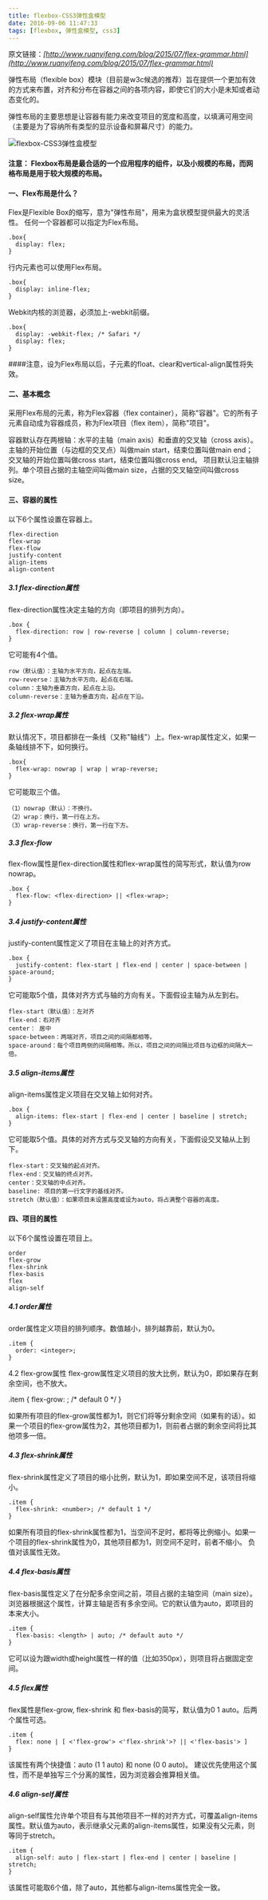 ```yaml
---
title: flexbox-CSS3弹性盒模型
date: 2016-09-06 11:47:33
tags: [flexbox, 弹性盒模型, css3]
---
```


原文链接：*[http://www.ruanyifeng.com/blog/2015/07/flex-grammar.html](http://www.ruanyifeng.com/blog/2015/07/flex-grammar.html)*

弹性布局（flexible box）模块（目前是w3c候选的推荐）旨在提供一个更加有效的方式来布置，对齐和分布在容器之间的各项内容，即使它们的大小是未知或者动态变化的。

弹性布局的主要思想是让容器有能力来改变项目的宽度和高度，以填满可用空间（主要是为了容纳所有类型的显示设备和屏幕尺寸）的能力。

![flexbox-CSS3弹性盒模型](http://img.mukewang.com/54c8a290000122c506000338-590-330.jpg)


<!--more-->


#### 注意： Flexbox布局是最合适的一个应用程序的组件，以及小规模的布局，而网格布局是用于较大规模的布局。

#### 一、Flex布局是什么？
Flex是Flexible Box的缩写，意为"弹性布局"，用来为盒状模型提供最大的灵活性。
任何一个容器都可以指定为Flex布局。

	.box{
	  display: flex;
	}
行内元素也可以使用Flex布局。

	.box{
	  display: inline-flex;
	}
Webkit内核的浏览器，必须加上-webkit前缀。

	.box{
	  display: -webkit-flex; /* Safari */
	  display: flex;
	}
####注意，设为Flex布局以后，子元素的float、clear和vertical-align属性将失效。

#### 二、基本概念
采用Flex布局的元素，称为Flex容器（flex container），简称"容器"。它的所有子元素自动成为容器成员，称为Flex项目（flex item），简称"项目"。

容器默认存在两根轴：水平的主轴（main axis）和垂直的交叉轴（cross axis）。主轴的开始位置（与边框的交叉点）叫做main start，结束位置叫做main end；交叉轴的开始位置叫做cross start，结束位置叫做cross end。
项目默认沿主轴排列。单个项目占据的主轴空间叫做main size，占据的交叉轴空间叫做cross size。

#### 三、容器的属性
以下6个属性设置在容器上。

	flex-direction
	flex-wrap
	flex-flow
	justify-content
	align-items
	align-content
	
##### 3.1 flex-direction属性
flex-direction属性决定主轴的方向（即项目的排列方向）。

	.box {
	  flex-direction: row | row-reverse | column | column-reverse;
	}
	
它可能有4个值。

	row（默认值）：主轴为水平方向，起点在左端。
	row-reverse：主轴为水平方向，起点在右端。
	column：主轴为垂直方向，起点在上沿。
	column-reverse：主轴为垂直方向，起点在下沿。
	
##### 3.2 flex-wrap属性
默认情况下，项目都排在一条线（又称"轴线"）上。flex-wrap属性定义，如果一条轴线排不下，如何换行。

	
	.box{
	  flex-wrap: nowrap | wrap | wrap-reverse;
	}
它可能取三个值。

	（1）nowrap（默认）：不换行。
	（2）wrap：换行，第一行在上方。
	（3）wrap-reverse：换行，第一行在下方。
	
##### 3.3 flex-flow
flex-flow属性是flex-direction属性和flex-wrap属性的简写形式，默认值为row nowrap。

	.box {
	  flex-flow: <flex-direction> || <flex-wrap>;
	}
##### 3.4 justify-content属性
justify-content属性定义了项目在主轴上的对齐方式。
	
	.box {
	  justify-content: flex-start | flex-end | center | space-between | space-around;
	}
	
它可能取5个值，具体对齐方式与轴的方向有关。下面假设主轴为从左到右。

	flex-start（默认值）：左对齐
	flex-end：右对齐
	center： 居中
	space-between：两端对齐，项目之间的间隔都相等。
	space-around：每个项目两侧的间隔相等。所以，项目之间的间隔比项目与边框的间隔大一倍。
	
##### 3.5 align-items属性
align-items属性定义项目在交叉轴上如何对齐。

	.box {
	  align-items: flex-start | flex-end | center | baseline | stretch;
	}
	
它可能取5个值。具体的对齐方式与交叉轴的方向有关，下面假设交叉轴从上到下。

	flex-start：交叉轴的起点对齐。
	flex-end：交叉轴的终点对齐。
	center：交叉轴的中点对齐。
	baseline: 项目的第一行文字的基线对齐。
	stretch（默认值）：如果项目未设置高度或设为auto，将占满整个容器的高度。

#### 四、项目的属性
以下6个属性设置在项目上。

	order
	flex-grow
	flex-shrink
	flex-basis
	flex
	align-self
	
##### 4.1 order属性
order属性定义项目的排列顺序。数值越小，排列越靠前，默认为0。

	.item {
	  order: <integer>;
	}
	
4.2 flex-grow属性
flex-grow属性定义项目的放大比例，默认为0，即如果存在剩余空间，也不放大。

.item {
  flex-grow: <number>; /* default 0 */
}

如果所有项目的flex-grow属性都为1，则它们将等分剩余空间（如果有的话）。如果一个项目的flex-grow属性为2，其他项目都为1，则前者占据的剩余空间将比其他项多一倍。

##### 4.3 flex-shrink属性
flex-shrink属性定义了项目的缩小比例，默认为1，即如果空间不足，该项目将缩小。

	.item {
	  flex-shrink: <number>; /* default 1 */
	}

如果所有项目的flex-shrink属性都为1，当空间不足时，都将等比例缩小。如果一个项目的flex-shrink属性为0，其他项目都为1，则空间不足时，前者不缩小。
负值对该属性无效。

##### 4.4 flex-basis属性
flex-basis属性定义了在分配多余空间之前，项目占据的主轴空间（main size）。浏览器根据这个属性，计算主轴是否有多余空间。它的默认值为auto，即项目的本来大小。

	.item {
	  flex-basis: <length> | auto; /* default auto */
	}
它可以设为跟width或height属性一样的值（比如350px），则项目将占据固定空间。
##### 4.5 flex属性
flex属性是flex-grow, flex-shrink 和 flex-basis的简写，默认值为0 1 auto。后两个属性可选。

	.item {
	  flex: none | [ <'flex-grow'> <'flex-shrink'>? || <'flex-basis'> ]
	}
该属性有两个快捷值：auto (1 1 auto) 和 none (0 0 auto)。
建议优先使用这个属性，而不是单独写三个分离的属性，因为浏览器会推算相关值。

##### 4.6 align-self属性
align-self属性允许单个项目有与其他项目不一样的对齐方式，可覆盖align-items属性。默认值为auto，表示继承父元素的align-items属性，如果没有父元素，则等同于stretch。

	.item {
	  align-self: auto | flex-start | flex-end | center | baseline | stretch;
	}

该属性可能取6个值，除了auto，其他都与align-items属性完全一致。